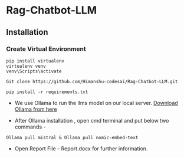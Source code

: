 # Rag-Chatbot-LLM

## Installation

### Create Virtual Environment
```
pip install virtualenv
virtualenv venv
venv\Scripts\activate
```
```
Git clone https://github.com/Himanshu-codesai/Rag-Chatbot-LLM.git
```
```
pip install -r requirements.txt
```
- We use Ollama to run the llms model on our local server.
[Download Ollama from here](https://ollama.com/download)

- After Ollama installation , open cmd terminal and put below two commands - 
```
Ollama pull mistral & Ollama pull nomic-embed-text
```
- Open Report File - Report.docx for further information.
